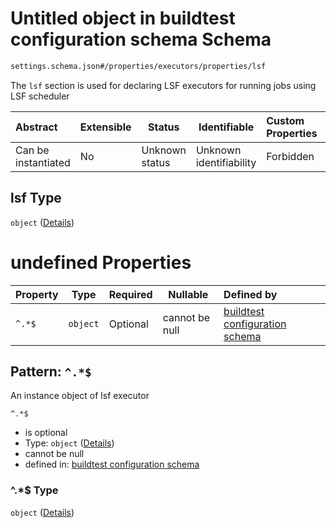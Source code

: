 # Untitled object in buildtest configuration schema Schema

```txt
settings.schema.json#/properties/executors/properties/lsf
```

The `lsf` section is used for declaring LSF executors for running jobs using LSF scheduler


| Abstract            | Extensible | Status         | Identifiable            | Custom Properties | Additional Properties | Access Restrictions | Defined In                                                                   |
| :------------------ | ---------- | -------------- | ----------------------- | :---------------- | --------------------- | ------------------- | ---------------------------------------------------------------------------- |
| Can be instantiated | No         | Unknown status | Unknown identifiability | Forbidden         | Allowed               | none                | [settings.schema.json\*](../out/settings.schema.json "open original schema") |

## lsf Type

`object` ([Details](settings-properties-executors-properties-lsf.md))

# undefined Properties

| Property | Type     | Required | Nullable       | Defined by                                                                                                                                        |
| :------- | -------- | -------- | -------------- | :------------------------------------------------------------------------------------------------------------------------------------------------ |
| `^.*$`   | `object` | Optional | cannot be null | [buildtest configuration schema](settings-definitions-lsf.md "settings.schema.json#/properties/executors/properties/lsf/patternProperties/^.\*$") |

## Pattern: `^.*$`

An instance object of lsf executor


`^.*$`

-   is optional
-   Type: `object` ([Details](settings-definitions-lsf.md))
-   cannot be null
-   defined in: [buildtest configuration schema](settings-definitions-lsf.md "settings.schema.json#/properties/executors/properties/lsf/patternProperties/^.\*$")

### ^.\*$ Type

`object` ([Details](settings-definitions-lsf.md))
